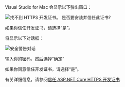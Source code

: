 Visual Studio for Mac 会显示以下弹出窗口：

![找不到 HTTPS 开发证书。 是否要安装并信任此证书?](~/getting-started/_static/trustCertMac.png)

如果你信任开发证书，请选择“是”。 

将显示以下对话框：

![安全警告对话](~/getting-started/_static/certMac.png)

输入你的密码，然后选择“确定” 

如果你同意信任开发证书，请选择“是”。 

有关详细信息，请参阅[信任 ASP.NET Core HTTPS 开发证书](xref:security/enforcing-ssl#trust-the-aspnet-core-https-development-certificate-on-windows-and-macos)